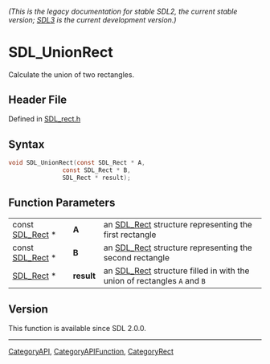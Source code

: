 ###### (This is the legacy documentation for stable SDL2, the current stable version; [SDL3](https://wiki.libsdl.org/SDL3/) is the current development version.)
# SDL_UnionRect

Calculate the union of two rectangles.

## Header File

Defined in [SDL_rect.h](https://github.com/libsdl-org/SDL/blob/SDL2/include/SDL_rect.h)

## Syntax

```c
void SDL_UnionRect(const SDL_Rect * A,
               const SDL_Rect * B,
               SDL_Rect * result);
```

## Function Parameters

|                              |            |                                                                                      |
| ---------------------------- | ---------- | ------------------------------------------------------------------------------------ |
| const [SDL_Rect](SDL_Rect) * | **A**      | an [SDL_Rect](SDL_Rect) structure representing the first rectangle                   |
| const [SDL_Rect](SDL_Rect) * | **B**      | an [SDL_Rect](SDL_Rect) structure representing the second rectangle                  |
| [SDL_Rect](SDL_Rect) *       | **result** | an [SDL_Rect](SDL_Rect) structure filled in with the union of rectangles `A` and `B` |

## Version

This function is available since SDL 2.0.0.

----
[CategoryAPI](CategoryAPI), [CategoryAPIFunction](CategoryAPIFunction), [CategoryRect](CategoryRect)


